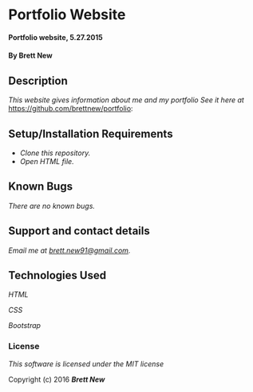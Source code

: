 # Portfolio Website

#### Portfolio website, 5.27.2015

#### By Brett New

## Description

_This website gives information about me and my portfolio_
_See it here at_ https://github.com/brettnew/portfolio:

## Setup/Installation Requirements

* _Clone this repository._
* _Open HTML file._


## Known Bugs

_There are no known bugs._

## Support and contact details

_Email me at brett.new91@gmail.com._

## Technologies Used

_HTML_

_CSS_

_Bootstrap_

### License

*This software is licensed under the MIT license*

Copyright (c) 2016 **_Brett New_**

